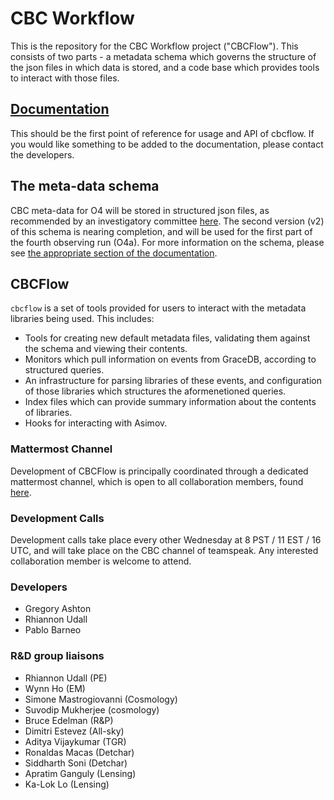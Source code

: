 # CBC Workflow

This is the repository for the CBC Workflow project ("CBCFlow").
This consists of two parts - a metadata schema which governs the structure of the json files in which data is stored,
and a code base which provides tools to interact with those files. 

## [Documentation](https://cbc.docs.ligo.org/projects/cbcflow/index.html)

This should be the first point of reference for usage and API of cbcflow.
If you would like something to be added to the documentation, please contact the developers.

## The meta-data schema

CBC meta-data for O4 will be stored in structured json files, as recommended by an investigatory committee [here](https://dcc.ligo.org/LIGO-T2100502).
The second version (v2) of this schema is nearing completion, and will be used for the first part of the fourth observing run (O4a).
For more information on the schema, please see [the appropriate section of the documentation](https://cbc.docs.ligo.org/projects/cbcflow/metadata.html). 

## CBCFlow

`cbcflow` is a set of tools provided for users to interact with the metadata libraries being used. This includes:
- Tools for creating new default metadata files, validating them against the schema and viewing their contents.
- Monitors which pull information on events from GraceDB, according to structured queries.
- An infrastructure for parsing libraries of these events, and configuration of those libraries which structures the aformenetioned queries.
- Index files which can provide summary information about the contents of libraries.
- Hooks for interacting with Asimov.

### Mattermost Channel

Development of CBCFlow is principally coordinated through a dedicated mattermost channel, which is open to all collaboration members, found [here](https://chat.ligo.org/ligo/channels/cbcflow-development).

### Development Calls

Development calls take place every other Wednesday at 8 PST / 11 EST / 16 UTC, and will take place on the CBC channel of teamspeak. Any interested collaboration member is welcome to attend. 

### Developers
* Gregory Ashton
* Rhiannon Udall
* Pablo Barneo

### R&D group liaisons

* Rhiannon Udall (PE)
* Wynn Ho (EM)
* Simone Mastrogiovanni (Cosmology)
* Suvodip Mukherjee (cosmology)
* Bruce Edelman (R&P)
* Dimitri Estevez (All-sky)
* Aditya Vijaykumar (TGR)
* Ronaldas Macas (Detchar)
* Siddharth Soni (Detchar)
* Apratim Ganguly (Lensing)
* Ka-Lok Lo (Lensing)



